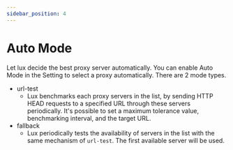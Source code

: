 ```yaml
---
sidebar_position: 4
---
```


# Auto Mode

Let lux decide the best proxy server automatically.
You can enable Auto Mode in the Setting to select a proxy automatically.
There are 2 mode types.

* url-test
  * Lux benchmarks each proxy servers in the list, by sending HTTP HEAD requests to a specified URL through these servers periodically. 
    It's possible to set a maximum tolerance value, benchmarking interval, and the target URL.
* fallback
  * Lux periodically tests the availability of servers in the list with the same mechanism of `url-test`. The first available server will be used.

